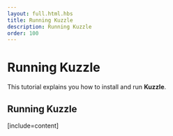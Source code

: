 ```yaml
---
layout: full.html.hbs
title: Running Kuzzle
description: Running Kuzzle
order: 100
---
```


# Running Kuzzle

This tutorial explains you how to install and run **Kuzzle**.

## Running Kuzzle

[include=content]
